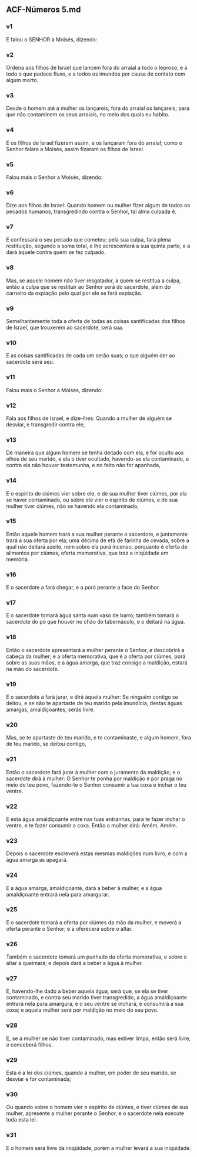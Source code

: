 ## ACF-Números 5.md
### v1
 E falou o SENHOR a Moisés, dizendo:
### v2
 Ordena aos filhos de Israel que lancem fora do arraial a todo o leproso, e a todo o que padece fluxo, e a todos os imundos por causa de contato com algum morto.
### v3
 Desde o homem até a mulher os lançareis; fora do arraial os lançareis; para que não contaminem os seus arraiais, no meio dos quais eu habito.
### v4
 E os filhos de Israel fizeram assim, e os lançaram fora do arraial; como o Senhor falara a Moisés, assim fizeram os filhos de Israel.
### v5
 Falou mais o Senhor a Moisés, dizendo:
### v6
 Dize aos filhos de Israel: Quando homem ou mulher fizer algum de todos os pecados humanos, transgredindo contra o Senhor, tal alma culpada é.
### v7
 E confessará o seu pecado que cometeu; pela sua culpa, fará plena restituição, segundo a soma total, e lhe acrescentará a sua quinta parte, e a dará àquele contra quem se fez culpado.
### v8
 Mas, se aquele homem não tiver resgatador, a quem se restitua a culpa, então a culpa que se restituir ao Senhor será do sacerdote, além do carneiro da expiação pelo qual por ele se fará expiação.
### v9
 Semelhantemente toda a oferta de todas as coisas santificadas dos filhos de Israel, que trouxerem ao sacerdote, será sua.
### v10
 E as coisas santificadas de cada um serão suas; o que alguém der ao sacerdote será seu.
### v11
 Falou mais o Senhor a Moisés, dizendo:
### v12
 Fala aos filhos de Israel, e dize-lhes: Quando a mulher de alguém se desviar, e transgredir contra ele,
### v13
 De maneira que algum homem se tenha deitado com ela, e for oculto aos olhos de seu marido, e ela o tiver ocultado, havendo-se ela contaminado, e contra ela não houver testemunha, e no feito não for apanhada,
### v14
 E o espírito de ciúmes vier sobre ele, e de sua mulher tiver ciúmes, por ela se haver contaminado, ou sobre ele vier o espírito de ciúmes, e de sua mulher tiver ciúmes, não se havendo ela contaminado,
### v15
 Então aquele homem trará a sua mulher perante o sacerdote, e juntamente trará a sua oferta por ela; uma décima de efa de farinha de cevada, sobre a qual não deitará azeite, nem sobre ela porá incenso, porquanto é oferta de alimentos por ciúmes, oferta memorativa, que traz a iniqüidade em memória.
### v16
 E o sacerdote a fará chegar, e a porá perante a face do Senhor.
### v17
 E o sacerdote tomará água santa num vaso de barro; também tomará o sacerdote do pó que houver no chão do tabernáculo, e o deitará na água.
### v18
 Então o sacerdote apresentará a mulher perante o Senhor, e descobrirá a cabeça da mulher; e a oferta memorativa, que é a oferta por ciúmes, porá sobre as suas mãos, e a água amarga, que traz consigo a maldição, estará na mão do sacerdote.
### v19
 E o sacerdote a fará jurar, e dirá àquela mulher: Se ninguém contigo se deitou, e se não te apartaste de teu marido pela imundícia, destas águas amargas, amaldiçoantes, serás livre.
### v20
 Mas, se te apartaste de teu marido, e te contaminaste, e algum homem, fora de teu marido, se deitou contigo,
### v21
 Então o sacerdote fará jurar à mulher com o juramento da maldição; e o sacerdote dirá à mulher: O Senhor te ponha por maldição e por praga no meio do teu povo, fazendo-te o Senhor consumir a tua coxa e inchar o teu ventre.
### v22
 E esta água amaldiçoante entre nas tuas entranhas, para te fazer inchar o ventre, e te fazer consumir a coxa. Então a mulher dirá: Amém, Amém.
### v23
 Depois o sacerdote escreverá estas mesmas maldições num livro, e com a água amarga as apagará.
### v24
 E a água amarga, amaldiçoante, dará a beber à mulher, e a água amaldiçoante entrará nela para amargurar.
### v25
 E o sacerdote tomará a oferta por ciúmes da mão da mulher, e moverá a oferta perante o Senhor; e a oferecerá sobre o altar.
### v26
 Também o sacerdote tomará um punhado da oferta memorativa, e sobre o altar a queimará; e depois dará a beber a água à mulher.
### v27
 E, havendo-lhe dado a beber aquela água, será que, se ela se tiver contaminado, e contra seu marido tiver transgredido, a água amaldiçoante entrará nela para amargura, e o seu ventre se inchará, e consumirá a sua coxa; e aquela mulher será por maldição no meio do seu povo.
### v28
 E, se a mulher se não tiver contaminado, mas estiver limpa, então será livre, e conceberá filhos.
### v29
 Esta é a lei dos ciúmes, quando a mulher, em poder de seu marido, se desviar e for contaminada;
### v30
 Ou quando sobre o homem vier o espírito de ciúmes, e tiver ciúmes de sua mulher, apresente a mulher perante o Senhor, e o sacerdote nela execute toda esta lei.
### v31
 E o homem será livre da iniqüidade, porém a mulher levará a sua iniqüidade.
